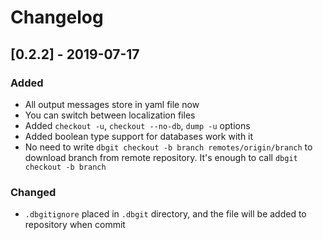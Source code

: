 # Changelog

## [0.2.2] - 2019-07-17
### Added
- All output messages store in yaml file now
- You can switch between localization files 
- Added `checkout -u`, `checkout --no-db`, `dump -u` options
- Added boolean type support for databases work with it
- No need to write `dbgit checkout -b branch remotes/origin/branch` to download branch from remote repository. It's enough to call `dbgit checkout -b branch`

### Changed
- `.dbgitignore` placed in `.dbgit` directory, and the file will be added to repository when commit
